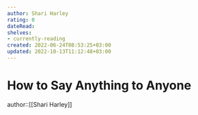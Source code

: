```yaml
---
author: Shari Harley
rating: 0
dateRead: 
shelves: 
- currently-reading
created: 2022-06-24T08:53:25+03:00
updated: 2022-10-13T11:12:48+03:00
---
```

# How to Say Anything to Anyone

author::[[Shari Harley]]